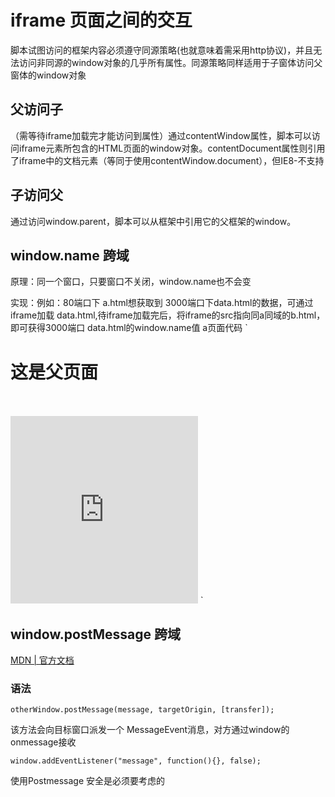# iframe 页面之间的交互

脚本试图访问的框架内容必须遵守同源策略(也就意味着需采用http协议)，并且无法访问非同源的window对象的几乎所有属性。同源策略同样适用于子窗体访问父窗体的window对象

## 父访问子

（需等待iframe加载完才能访问到属性）通过contentWindow属性，脚本可以访问iframe元素所包含的HTML页面的window对象。contentDocument属性则引用了iframe中的文档元素（等同于使用contentWindow.document），但IE8-不支持

## 子访问父

通过访问window.parent，脚本可以从框架中引用它的父框架的window。

## window.name 跨域

原理：同一个窗口，只要窗口不关闭，window.name也不会变

实现：例如：80端口下 a.html想获取到 3000端口下data.html的数据，可通过iframe加载 data.html,待iframe加载完后，将iframe的src指向同a同域的b.html，即可获得3000端口 data.html的window.name值
a页面代码
`
<!DOCTYPE html>
<html lang="en">
<head>
	<meta charset="UTF-8">
	<title>parent</title>
</head>
<body>
	<h1>这是父页面</h1>
	<br>
	<br>
	<iframe src="http://127.0.0.1:3000/data.html" frameborder="0" style="height:300px;width:300px;background-color:skyblue"></iframe>
	<script>
		
		//window.name 跨域
		var iframe = document.getElementsByTagName('iframe')[0];
		iframe.onload = function (){
			var thrwin = iframe.contentWindow;
			try{
				var data = thrwin.name;
				console.log(data);
			}catch(e){
				iframe.src="b.html";
				console.log(data);
			}
		}

		
	</script>
</body>
</html>
`
b页面代码
`
<!DOCTYPE html>
<html lang="en">
<head>
	<meta charset="UTF-8">
	<title>form</title>
</head>
<body>
	<script>
		window.name="3000 端口的window.name";
	</script>
</body>
</html>
`

## window.postMessage 跨域

[MDN | 官方文档](https://developer.mozilla.org/zh-CN/docs/Web/API/Window/postMessage)

### 语法
`otherWindow.postMessage(message, targetOrigin, [transfer]);`

该方法会向目标窗口派发一个 MessageEvent消息，对方通过window的onmessage接收

`window.addEventListener("message", function(){}, false);`

使用Postmessage   安全是必须要考虑的



